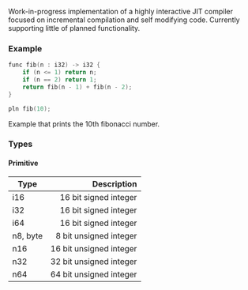 Work-in-progress implementation of a highly interactive JIT compiler focused on incremental compilation and self modifying code. Currently supporting little of planned functionality.

### Example
```c
func fib(n : i32) -> i32 {
    if (n <= 1) return n;
    if (n == 2) return 1;
    return fib(n - 1) + fib(n - 2);
}

pln fib(10);
```
Example that prints the 10th fibonacci number.

### Types

#### Primitive
| Type          | Description               |
| ------------- |--------------------------:|
| i16           | 16 bit signed integer     |
| i32           | 16 bit signed integer     |
| i64           | 16 bit signed integer     |
| n8, byte      | 8 bit unsigned integer    |
| n16           | 16 bit unsigned integer   |
| n32           | 32 bit unsigned integer   |
| n64           | 64 bit unsigned integer   |
